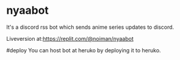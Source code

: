 # nyaabot
It's a discord rss bot which sends anime series updates to discord.

Liveversion at:https://replit.com/@noiman/nyaabot

#deploy
You can host bot at heruko by deploying it to heruko.
